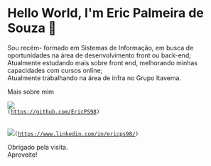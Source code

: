 # Hello World, I'm Eric Palmeira de Souza  👋
<p>
Sou recém- formado em Sistemas de Informação, em busca de oportunidades na área de desenvolvimento front ou back-end;
<br>
Atualmente estudando mais sobre front end, melhorando minhas capacidades com cursos online;
<br>
Atualmente trabalhando na área de infra no Grupo Itavema.
</p>

Mais sobre mim
<br>
<code>
 <img src="https://img.shields.io/badge/-Github-000?style=flat-square&logo=Github&logoColor=white&link=https://github.com/EricPS98"/> (https://github.com/EricPS98)
</code>
<br>
<code>
 <img src="https://img.shields.io/badge/-LinkedIn-blue?style=flat-square&logo=Linkedin&logoColor=white&link=https://www.linkedin.com/in/ericps98"/>(https://www.linkedin.com/in/ericps98/)‎
</code>


Obrigado pela visita.
<br>
Aproveite! 
